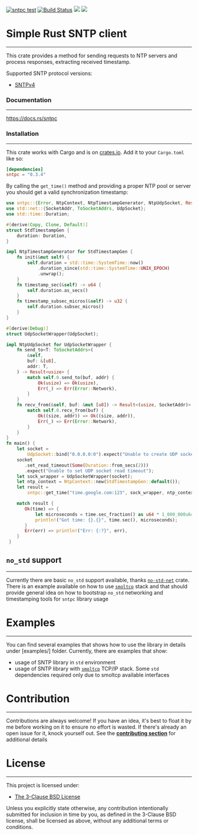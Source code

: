 [![sntpc test](https://github.com/vpetrigo/sntpc/actions/workflows/ci.yml/badge.svg)](https://github.com/vpetrigo/sntpc/actions/workflows/ci.yml)
[![Build Status](https://travis-ci.com/vpetrigo/sntpc.svg?branch=master)](https://travis-ci.com/vpetrigo/sntpc)
[![](https://img.shields.io/crates/v/sntpc)](https://crates.io/crates/sntpc)
[![](https://img.shields.io/crates/l/sntpc)](https://github.com/vpetrigo/sntpc/blob/master/LICENSE.md)

# Simple Rust SNTP client

-------------------------

This crate provides a method for sending requests to NTP servers and process responses,
extracting received timestamp.

Supported SNTP protocol versions:
- [SNTPv4](https://datatracker.ietf.org/doc/html/rfc4330)

### Documentation

-----------------

https://docs.rs/sntpc

### Installation

----------------

This crate works with Cargo and is on
[crates.io](https://crates.io/crates/sntpc). Add it to your `Cargo.toml`
like so:

```toml
[dependencies]
sntpc = "0.3.4"
```

By calling the `get_time()` method and providing a proper NTP pool or server you
should get a valid synchronization timestamp:

```rust
use sntpc::{Error, NtpContext, NtpTimestampGenerator, NtpUdpSocket, Result};
use std::net::{SocketAddr, ToSocketAddrs, UdpSocket};
use std::time::Duration;

#[derive(Copy, Clone, Default)]
struct StdTimestampGen {
    duration: Duration,
}

impl NtpTimestampGenerator for StdTimestampGen {
    fn init(&mut self) {
        self.duration = std::time::SystemTime::now()
            .duration_since(std::time::SystemTime::UNIX_EPOCH)
            .unwrap();
    }
    fn timestamp_sec(&self) -> u64 {
        self.duration.as_secs()
    }
    fn timestamp_subsec_micros(&self) -> u32 {
        self.duration.subsec_micros()
    }
}

#[derive(Debug)]
struct UdpSocketWrapper(UdpSocket);

impl NtpUdpSocket for UdpSocketWrapper {
    fn send_to<T: ToSocketAddrs>(
        &self,
        buf: &[u8],
        addr: T,
    ) -> Result<usize> {
        match self.0.send_to(buf, addr) {
            Ok(usize) => Ok(usize),
            Err(_) => Err(Error::Network),
        }
    }
    fn recv_from(&self, buf: &mut [u8]) -> Result<(usize, SocketAddr)> {
        match self.0.recv_from(buf) {
            Ok((size, addr)) => Ok((size, addr)),
            Err(_) => Err(Error::Network),
        }
    }
}
fn main() {
    let socket =
        UdpSocket::bind("0.0.0.0:0").expect("Unable to create UDP socket");
    socket
       .set_read_timeout(Some(Duration::from_secs(2)))
       .expect("Unable to set UDP socket read timeout");
    let sock_wrapper = UdpSocketWrapper(socket);
    let ntp_context = NtpContext::new(StdTimestampGen::default());
    let result =
        sntpc::get_time("time.google.com:123", sock_wrapper, ntp_context);

    match result {
       Ok(time) => {
           let microseconds = time.sec_fraction() as u64 * 1_000_000u64 / u32::MAX as u64;
           println!("Got time: {}.{}", time.sec(), microseconds);
       }
       Err(err) => println!("Err: {:?}", err),
    }
 }
```

## `no_std` support

-------------------

Currently there are basic `no_std` support available, thanks [`no-std-net`](https://crates.io/crates/no-std-net)
crate. There is an example available on how to use [`smoltcp`][smoltcp] stack and that should provide
general idea on how to bootstrap `no_std` networking and timestamping tools for `sntpc` library usage

# Examples

----------

You can find several examples that shows how to use the library in details under [examples/] folder.
Currently, there are examples that show:
- usage of SNTP library in `std` environment
- usage of SNTP library with [`smoltcp`][smoltcp] TCP/IP stack. Some `std` dependencies
required only due to smoltcp available interfaces

[smoltcp]: https://github.com/smoltcp-rs/smoltcp

# Contribution

--------------

Contributions are always welcome! If you have an idea, it's best to float it by me before working on it to ensure no
effort is wasted. If there's already an open issue for it, knock yourself out. See the
[**contributing section**](CONTRIBUTING.md) for additional details

# License

---------

This project is licensed under:

- [The 3-Clause BSD License](LICENSE.md)

Unless you explicitly state otherwise, any contribution intentionally submitted for inclusion in time by you, as
defined in the 3-Clause BSD license, shall be licensed as above, without any additional terms or
conditions.
